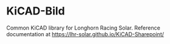 # KiCAD-Bild
Common KiCAD library for Longhorn Racing Solar. Reference documentation at https://lhr-solar.github.io/KiCAD-Sharepoint/
